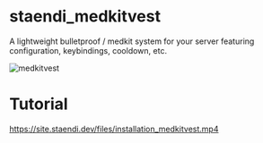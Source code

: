 # staendi_medkitvest
 A lightweight bulletproof / medkit system for your server featuring configuration, keybindings, cooldown, etc.

![medkitvest](https://site.staendi.dev/files/medkitvest.png)

# Tutorial
https://site.staendi.dev/files/installation_medkitvest.mp4
